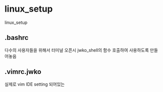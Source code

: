 # linux_setup
linux_setup

## .bashrc
다수의 사용자들을 위해서 터미널 오픈시 jwko_shell의 함수 호출하여 사용하도록 만들어놓음

## .vimrc.jwko
실제로 vim IDE setting 되어있는 
